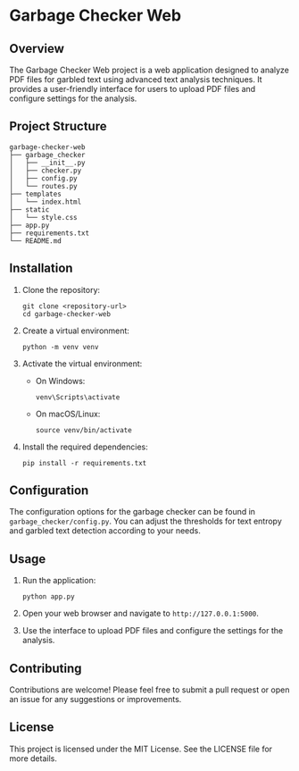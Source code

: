 # Garbage Checker Web

## Overview
The Garbage Checker Web project is a web application designed to analyze PDF files for garbled text using advanced text analysis techniques. It provides a user-friendly interface for users to upload PDF files and configure settings for the analysis.

## Project Structure
```
garbage-checker-web
├── garbage_checker
│   ├── __init__.py
│   ├── checker.py
│   ├── config.py
│   └── routes.py
├── templates
│   └── index.html
├── static
│   └── style.css
├── app.py
├── requirements.txt
└── README.md
```

## Installation
1. Clone the repository:
   ```
   git clone <repository-url>
   cd garbage-checker-web
   ```

2. Create a virtual environment:
   ```
   python -m venv venv
   ```

3. Activate the virtual environment:
   - On Windows:
     ```
     venv\Scripts\activate
     ```
   - On macOS/Linux:
     ```
     source venv/bin/activate
     ```

4. Install the required dependencies:
   ```
   pip install -r requirements.txt
   ```

## Configuration
The configuration options for the garbage checker can be found in `garbage_checker/config.py`. You can adjust the thresholds for text entropy and garbled text detection according to your needs.

## Usage
1. Run the application:
   ```
   python app.py
   ```

2. Open your web browser and navigate to `http://127.0.0.1:5000`.

3. Use the interface to upload PDF files and configure the settings for the analysis.

## Contributing
Contributions are welcome! Please feel free to submit a pull request or open an issue for any suggestions or improvements.

## License
This project is licensed under the MIT License. See the LICENSE file for more details.